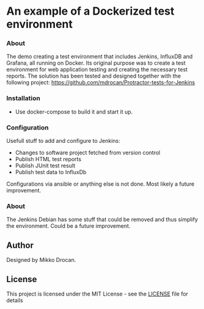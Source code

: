 # An example of a Dockerized test environment

### About

The demo creating a test environment that includes Jenkins, InfluxDB and Grafana, all running on Docker. Its original purpose was to create a test environment for web application testing and creating the necessary test reports. The solution has been tested and designed together with the following project: https://github.com/mdrocan/Protractor-tests-for-Jenkins

### Installation

- Use docker-compose to build it and start it up.

### Configuration

Usefull stuff to add and configure to Jenkins:
- Changes to software project fetched from version control
- Publish HTML test reports
- Publish JUnit test result
- Publish test data to InfluxDb

Configurations via ansible or anything else is not done.
Most likely a future improvement.

### About

The Jenkins Debian has some stuff that could be removed and thus simplify the environment.
Could be a future improvement.

## Author

Designed by Mikko Drocan.

## License

This project is licensed under the MIT License - see the [LICENSE](LICENSE) file for details

